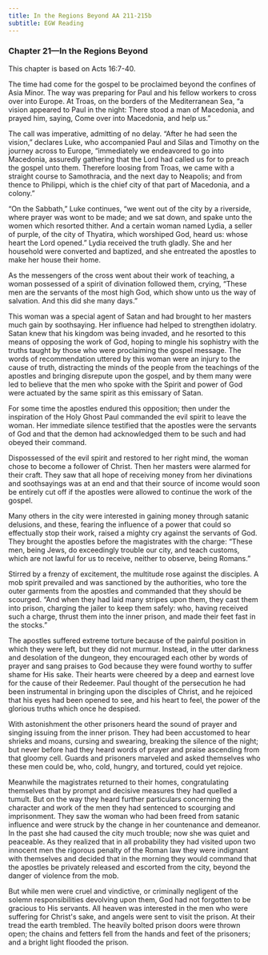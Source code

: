 ```yaml
---
title: In the Regions Beyond AA 211-215b
subtitle: EGW Reading
---
```


### Chapter 21—In the Regions Beyond

This chapter is based on Acts 16:7-40.

The time had come for the gospel to be proclaimed beyond the confines of Asia Minor. The way was preparing for Paul and his fellow workers to cross over into Europe. At Troas, on the borders of the Mediterranean Sea, “a vision appeared to Paul in the night: There stood a man of Macedonia, and prayed him, saying, Come over into Macedonia, and help us.”

The call was imperative, admitting of no delay. “After he had seen the vision,” declares Luke, who accompanied Paul and Silas and Timothy on the journey across to Europe, “immediately we endeavored to go into Macedonia, assuredly gathering that the Lord had called us for to preach the gospel unto them. Therefore loosing from Troas, we came with a straight course to Samothracia, and the next day to Neapolis; and from thence to Philippi, which is the chief city of that part of Macedonia, and a colony.”

“On the Sabbath,” Luke continues, “we went out of the city by a riverside, where prayer was wont to be made; and we sat down, and spake unto the women which resorted thither. And a certain woman named Lydia, a seller of purple, of the city of Thyatira, which worshiped God, heard us: whose heart the Lord opened.” Lydia received the truth gladly. She and her household were converted and baptized, and she entreated the apostles to make her house their home.

As the messengers of the cross went about their work of teaching, a woman possessed of a spirit of divination followed them, crying, “These men are the servants of the most high God, which show unto us the way of salvation. And this did she many days.”

This woman was a special agent of Satan and had brought to her masters much gain by soothsaying. Her influence had helped to strengthen idolatry. Satan knew that his kingdom was being invaded, and he resorted to this means of opposing the work of God, hoping to mingle his sophistry with the truths taught by those who were proclaiming the gospel message. The words of recommendation uttered by this woman were an injury to the cause of truth, distracting the minds of the people from the teachings of the apostles and bringing disrepute upon the gospel, and by them many were led to believe that the men who spoke with the Spirit and power of God were actuated by the same spirit as this emissary of Satan.

For some time the apostles endured this opposition; then under the inspiration of the Holy Ghost Paul commanded the evil spirit to leave the woman. Her immediate silence testified that the apostles were the servants of God and that the demon had acknowledged them to be such and had obeyed their command.

Dispossessed of the evil spirit and restored to her right mind, the woman chose to become a follower of Christ. Then her masters were alarmed for their craft. They saw that all hope of receiving money from her divinations and soothsayings was at an end and that their source of income would soon be entirely cut off if the apostles were allowed to continue the work of the gospel.

Many others in the city were interested in gaining money through satanic delusions, and these, fearing the influence of a power that could so effectually stop their work, raised a mighty cry against the servants of God. They brought the apostles before the magistrates with the charge: “These men, being Jews, do exceedingly trouble our city, and teach customs, which are not lawful for us to receive, neither to observe, being Romans.”

Stirred by a frenzy of excitement, the multitude rose against the disciples. A mob spirit prevailed and was sanctioned by the authorities, who tore the outer garments from the apostles and commanded that they should be scourged. “And when they had laid many stripes upon them, they cast them into prison, charging the jailer to keep them safely: who, having received such a charge, thrust them into the inner prison, and made their feet fast in the stocks.”

The apostles suffered extreme torture because of the painful position in which they were left, but they did not murmur. Instead, in the utter darkness and desolation of the dungeon, they encouraged each other by words of prayer and sang praises to God because they were found worthy to suffer shame for His sake. Their hearts were cheered by a deep and earnest love for the cause of their Redeemer. Paul thought of the persecution he had been instrumental in bringing upon the disciples of Christ, and he rejoiced that his eyes had been opened to see, and his heart to feel, the power of the glorious truths which once he despised.

With astonishment the other prisoners heard the sound of prayer and singing issuing from the inner prison. They had been accustomed to hear shrieks and moans, cursing and swearing, breaking the silence of the night; but never before had they heard words of prayer and praise ascending from that gloomy cell. Guards and prisoners marveled and asked themselves who these men could be, who, cold, hungry, and tortured, could yet rejoice.

Meanwhile the magistrates returned to their homes, congratulating themselves that by prompt and decisive measures they had quelled a tumult. But on the way they heard further particulars concerning the character and work of the men they had sentenced to scourging and imprisonment. They saw the woman who had been freed from satanic influence and were struck by the change in her countenance and demeanor. In the past she had caused the city much trouble; now she was quiet and peaceable. As they realized that in all probability they had visited upon two innocent men the rigorous penalty of the Roman law they were indignant with themselves and decided that in the morning they would command that the apostles be privately released and escorted from the city, beyond the danger of violence from the mob.

But while men were cruel and vindictive, or criminally negligent of the solemn responsibilities devolving upon them, God had not forgotten to be gracious to His servants. All heaven was interested in the men who were suffering for Christ's sake, and angels were sent to visit the prison. At their tread the earth trembled. The heavily bolted prison doors were thrown open; the chains and fetters fell from the hands and feet of the prisoners; and a bright light flooded the prison.